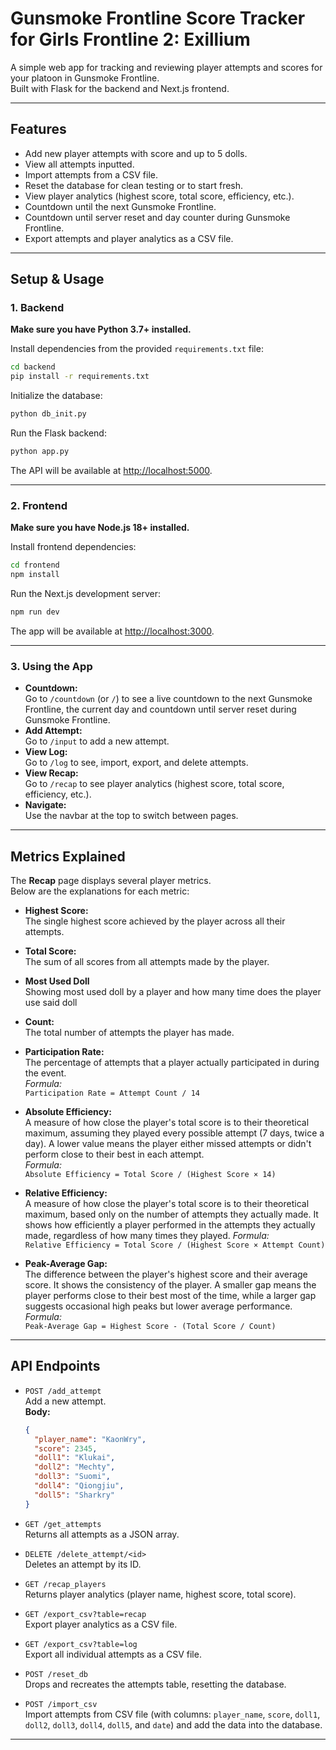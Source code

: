 # Gunsmoke Frontline Score Tracker for Girls Frontline 2: Exillium

A simple web app for tracking and reviewing player attempts and scores for your platoon in Gunsmoke Frontline.  
Built with Flask for the backend and Next.js frontend.

---

## Features

- Add new player attempts with score and up to 5 dolls.
- View all attempts inputted.
- Import attempts from a CSV file.
- Reset the database for clean testing or to start fresh.
- View player analytics (highest score, total score, efficiency, etc.).
- Countdown until the next Gunsmoke Frontline.
- Countdown until server reset and day counter during Gunsmoke Frontline.
- Export attempts and player analytics as a CSV file.

---

## Setup & Usage

### 1. Backend

**Make sure you have Python 3.7+ installed.**

Install dependencies from the provided `requirements.txt` file:

```sh
cd backend
pip install -r requirements.txt
```

Initialize the database:

```sh
python db_init.py
```

Run the Flask backend:

```sh
python app.py
```

The API will be available at [http://localhost:5000](http://localhost:5000).

---

### 2. Frontend

**Make sure you have Node.js 18+ installed.**

Install frontend dependencies:

```sh
cd frontend
npm install
```

Run the Next.js development server:

```sh
npm run dev
```

The app will be available at [http://localhost:3000](http://localhost:3000).

---

### 3. Using the App

- **Countdown:**  
  Go to `/countdown` (or `/`) to see a live countdown to the next Gunsmoke Frontline, the current day and countdown until server reset during Gunsmoke Frontline.
- **Add Attempt:**  
  Go to `/input` to add a new attempt.
- **View Log:**  
  Go to `/log` to see, import, export, and delete attempts.
- **View Recap:**  
  Go to `/recap` to see player analytics (highest score, total score, efficiency, etc.).
- **Navigate:**  
  Use the navbar at the top to switch between pages.

---

## Metrics Explained

The **Recap** page displays several player metrics.  
Below are the explanations for each metric:

- **Highest Score:**  
  The single highest score achieved by the player across all their attempts.

- **Total Score:**  
  The sum of all scores from all attempts made by the player.

- **Most Used Doll**  
  Showing most used doll by a player and how many time does the player use said doll

- **Count:**  
  The total number of attempts the player has made.

- **Participation Rate:**  
  The percentage of  attempts that a player actually participated in during the event.  
  _Formula:_  
  `Participation Rate = Attempt Count / 14`

- **Absolute Efficiency:**  
  A measure of how close the player's total score is to their theoretical maximum, assuming they played every possible attempt (7 days, twice a day). A lower value means the player either missed attempts or didn't perform close to their best in each attempt.  
  _Formula:_  
  `Absolute Efficiency = Total Score / (Highest Score × 14)`  

- **Relative Efficiency:**  
  A measure of how close the player's total score is to their theoretical maximum, based only on the number of attempts they actually made. It shows how efficiently a player performed in the attempts they actually made, regardless of how many times they played.
  _Formula:_  
  `Relative Efficiency = Total Score / (Highest Score × Attempt Count)`  

- **Peak-Average Gap:**  
  The difference between the player's highest score and their average score. It shows the consistency of the player. A smaller gap means the player performs close to their best most of the time, while a larger gap suggests occasional high peaks but lower average performance.
  _Formula:_  
  `Peak-Average Gap = Highest Score - (Total Score / Count)`

---

## API Endpoints

- `POST /add_attempt`  
  Add a new attempt.  
  **Body:**

  ```json
  {
    "player_name": "KaonWry",
    "score": 2345,
    "doll1": "Klukai",
    "doll2": "Mechty",
    "doll3": "Suomi",
    "doll4": "Qiongjiu",
    "doll5": "Sharkry"
  }
  ```

- `GET /get_attempts`  
  Returns all attempts as a JSON array.

- `DELETE /delete_attempt/<id>`  
  Deletes an attempt by its ID.

- `GET /recap_players`  
  Returns player analytics (player name, highest score, total score).

- `GET /export_csv?table=recap`  
  Export player analytics as a CSV file.

- `GET /export_csv?table=log`  
  Export all individual attempts as a CSV file.

- `POST /reset_db`  
  Drops and recreates the attempts table, resetting the database.

- `POST /import_csv`  
  Import attempts from CSV file (with columns: `player_name`, `score`, `doll1`, `doll2`, `doll3`, `doll4`, `doll5`, and `date`) and add the data into the database.

---
